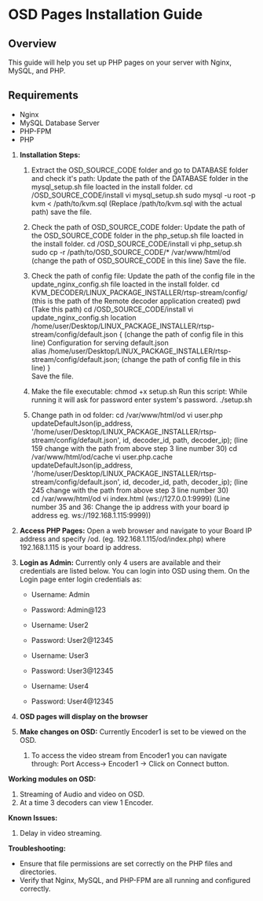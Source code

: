 # OSD Pages Installation Guide

## Overview
This guide will help you set up PHP pages on your server with Nginx, MySQL, and PHP.

## Requirements
- Nginx
- MySQL Database Server
- PHP-FPM
- PHP

1. **Installation Steps:**
    1. Extract the OSD_SOURCE_CODE folder and go to DATABASE folder and check it's path:
       Update the path of the DATABASE folder in the mysql_setup.sh file loacted in the install folder.
       cd /OSD_SOURCE_CODE/install
       vi mysql_setup.sh
       sudo mysql -u root -p kvm < /path/to/kvm.sql                                                      (Replace /path/to/kvm.sql with the actual path)
       save the file.

    2. Check the path of OSD_SOURCE_CODE folder:
       Update the path of the OSD_SOURCE_CODE folder in the php_setup.sh file loacted in the install folder.
       cd /OSD_SOURCE_CODE/install
       vi php_setup.sh 
       sudo cp -r /path/to/OSD_SOURCE_CODE/* /var/www/html/od                                            (change the path of OSD_SOURCE_CODE in this line)
       Save the file.
       
    3. Check the path of config file:
       Update the path of the config file in the update_nginx_config.sh file loacted in the install folder.
       cd KVM_DECODER/LINUX_PACKAGE_INSTALLER/rtsp-stream/config/                                        (this is the path of the Remote decoder application created)
       pwd                                                                                               (Take this path)
       cd /OSD_SOURCE_CODE/install
       vi update_nginx_config.sh
       location /home/user/Desktop/LINUX_PACKAGE_INSTALLER/rtsp-stream/config/default.json {              (change the path of config file in this line)
       Configuration for serving default.json                                                                  
       alias /home/user/Desktop/LINUX_PACKAGE_INSTALLER/rtsp-stream/config/default.json;                  (change the path of config file in this line)
    }                                                                                                      
       Save the file.
       
    4. Make the file executable:
       chmod +x setup.sh
       Run this script: While running it will ask for password enter system's password.
       ./setup.sh

    5. Change path in od folder:
       cd /var/www/html/od
       vi user.php 
       updateDefaultJson(ip_address, '/home/user/Desktop/LINUX_PACKAGE_INSTALLER/rtsp-stream/config/default.json', id, decoder_id, path, decoder_ip);              (line 159 change with the path from above step 3 line number 30)
       cd /var/www/html/od/cache
       vi user.php.cache
       updateDefaultJson(ip_address, '/home/user/Desktop/LINUX_PACKAGE_INSTALLER/rtsp-stream/config/default.json', id, decoder_id, path, decoder_ip);              (line 245 change with the path from above step 3 line number 30)                                                                              
       cd /var/www/html/od
       vi index.html 
       (ws://127.0.0.1:9999)                                                    (Line number 35 and 36: Change the ip address with your board ip address eg. ws://192.168.1.115:9999))

1. **Access PHP Pages:**
   Open a web browser and navigate to your Board IP address and specify /od.
   (eg. 192.168.1.115/od/index.php)   where 192.168.1.115 is your board ip address.


2. **Login as Admin:** Currently only 4 users are available and their credentials are listed below. You can login into OSD using them.
   On the Login page enter login credentials as:
    - Username: Admin
    - Password: Admin@123

    - Username: User2
    - Password: User2@12345

    - Username: User3
    - Password: User3@12345

    - Username: User4
    - Password: User4@12345

3. **OSD pages will display on the browser**

4. **Make changes on OSD:**  Currently Encoder1 is set to be viewed on the OSD.
    1. To access the video stream from Encoder1 you can navigate through:
    Port Access-> Encoder1 -> Click on Connect button.

**Working modules on OSD:**
  
   1. Streaming of Audio and video on OSD.
   2. At a time 3 decoders can view 1 Encoder.
      
**Known Issues:**
   
   1. Delay in video streaming.

**Troubleshooting:**
- Ensure that file permissions are set correctly on the PHP files and directories.
- Verify that Nginx, MySQL, and PHP-FPM are all running and configured correctly.
